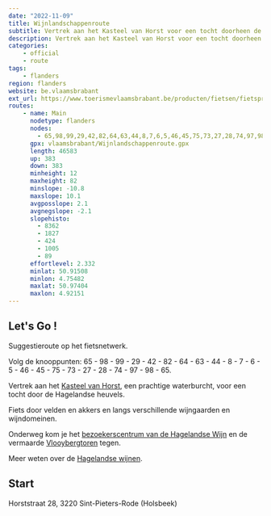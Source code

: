 ```yaml
---
date: "2022-11-09"
title: Wijnlandschappenroute
subtitle: Vertrek aan het Kasteel van Horst voor een tocht doorheen de velden, langs de wijngaarden
description: Vertrek aan het Kasteel van Horst voor een tocht doorheen de velden, langs de wijngaarden. Onderweg fiets je langs het Bezoekerscentrum van de Hagelandse wijn. Proeven van de Hagelandse wijn is een must!
categories:
    - official
    - route
tags:
    - flanders
region: flanders
website: be.vlaamsbrabant
ext_url: https://www.toerismevlaamsbrabant.be/producten/fietsen/fietsproducten/wijnroute/index.html
routes:
    - name: Main
      nodetype: flanders
      nodes:
        - 65,98,99,29,42,82,64,63,44,8,7,6,5,46,45,75,73,27,28,74,97,98,65
      gpx: vlaamsbrabant/Wijnlandschappenroute.gpx
      length: 46583
      up: 383
      down: 383
      minheight: 12
      maxheight: 82
      minslope: -10.8
      maxslope: 10.1
      avgposslope: 2.1
      avgnegslope: -2.1
      slopehisto:
        - 8362
        - 1827
        - 424
        - 1005
        - 89
      effortlevel: 2.332
      minlat: 50.91508
      minlon: 4.75482
      maxlat: 50.97404
      maxlon: 4.92151
---
```


## Let's Go ! 

Suggestieroute op het fietsnetwerk.

Volg de knooppunten: 65 - 98 - 99 - 29 - 42 - 82 - 64 - 63 - 44 - 8 - 7 - 6 - 5 - 46 - 45 - 75 - 73 - 27 - 28 - 74 - 97 - 98 - 65.

Vertrek aan het [Kasteel van Horst](https://www.toerismevlaamsbrabant.be/producten/fietsen/fietsproducten/wijnroute/index.html), een prachtige waterburcht, voor een tocht door de Hagelandse heuvels.

Fiets door velden en akkers en langs verschillende wijngaarden en wijndomeinen.

Onderweg kom je het [bezoekerscentrum van de Hagelandse Wijn](https://www.toerismevlaamsbrabant.be/producten/fietsen/fietsproducten/wijnroute/index.html) en de vermaarde [Vlooybergtoren](https://www.toerismevlaamsbrabant.be/producten/fietsen/fietsproducten/wijnroute/index.html) tegen.

Meer weten over de [Hagelandse wijnen](https://www.toerismevlaamsbrabant.be/wijn).

## Start

Horststraat 28, 3220 Sint-Pieters-Rode (Holsbeek)
